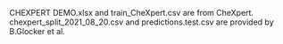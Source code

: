 

CHEXPERT DEMO.xlsx and train_CheXpert.csv are from CheXpert.
chexpert_split_2021_08_20.csv and predictions.test.csv are provided by B.Glocker et al.
